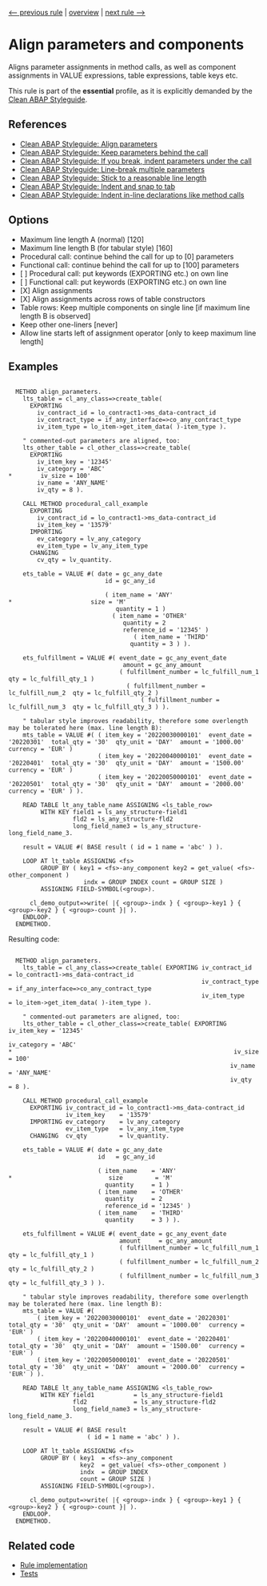 [<-- previous rule](AlignSelectListsRule.md) | [overview](../rules.md) | [next rule -->](AlignLogicalExpressionsRule.md)

# Align parameters and components

Aligns parameter assignments in method calls, as well as component assignments in VALUE expressions, table expressions, table keys etc.

This rule is part of the **essential** profile, as it is explicitly demanded by the [Clean ABAP Styleguide](https://github.com/SAP/styleguides/blob/main/clean-abap/CleanABAP.md).

## References

* [Clean ABAP Styleguide: Align parameters](https://github.com/SAP/styleguides/blob/main/clean-abap/CleanABAP.md#align-parameters)
* [Clean ABAP Styleguide: Keep parameters behind the call](https://github.com/SAP/styleguides/blob/main/clean-abap/CleanABAP.md#keep-parameters-behind-the-call)
* [Clean ABAP Styleguide: If you break, indent parameters under the call](https://github.com/SAP/styleguides/blob/main/clean-abap/CleanABAP.md#if-you-break-indent-parameters-under-the-call)
* [Clean ABAP Styleguide: Line-break multiple parameters](https://github.com/SAP/styleguides/blob/main/clean-abap/CleanABAP.md#line-break-multiple-parameters)
* [Clean ABAP Styleguide: Stick to a reasonable line length](https://github.com/SAP/styleguides/blob/main/clean-abap/CleanABAP.md#stick-to-a-reasonable-line-length)
* [Clean ABAP Styleguide: Indent and snap to tab](https://github.com/SAP/styleguides/blob/main/clean-abap/CleanABAP.md#indent-and-snap-to-tab)
* [Clean ABAP Styleguide: Indent in-line declarations like method calls](https://github.com/SAP/styleguides/blob/main/clean-abap/CleanABAP.md#indent-in-line-declarations-like-method-calls)

## Options

* Maximum line length A \(normal\) \[120\] 
* Maximum line length B \(for tabular style\) \[160\] 
* Procedural call: continue behind the call for up to \[0\] parameters
* Functional call: continue behind the call for up to \[100\] parameters
* \[ \] Procedural call: put keywords \(EXPORTING etc.\) on own line
* \[ \] Functional call: put keywords \(EXPORTING etc.\) on own line
* \[X\] Align assignments
* \[X\] Align assignments across rows of table constructors
* Table rows: Keep multiple components on single line \[if maximum line length B is observed\]
* Keep other one-liners \[never\]
* Allow line starts left of assignment operator \[only to keep maximum line length\]

## Examples


```ABAP

  METHOD align_parameters.
    lts_table = cl_any_class=>create_table(
      EXPORTING
        iv_contract_id = lo_contract1->ms_data-contract_id
        iv_contract_type = if_any_interface=>co_any_contract_type
        iv_item_type = lo_item->get_item_data( )-item_type ).

    " commented-out parameters are aligned, too:
    lts_other_table = cl_other_class=>create_table(
      EXPORTING
        iv_item_key = '12345'
        iv_category = 'ABC'
*        iv_size = 100'
        iv_name = 'ANY_NAME'
        iv_qty = 8 ).

    CALL METHOD procedural_call_example
      EXPORTING
        iv_contract_id = lo_contract1->ms_data-contract_id
        iv_item_key = '13579'
      IMPORTING
        ev_category = lv_any_category
        ev_item_type = lv_any_item_type
      CHANGING
        cv_qty = lv_quantity.

    ets_table = VALUE #( date = gc_any_date
                           id = gc_any_id

                           ( item_name = 'ANY'
*                      size = 'M'
                              quantity = 1 )
                             ( item_name = 'OTHER'
                                quantity = 2
                                reference_id = '12345' )
                                   ( item_name = 'THIRD'
                                  quantity = 3 ) ).

    ets_fulfillment = VALUE #( event_date = gc_any_event_date
                                amount = gc_any_amount
                               ( fulfillment_number = lc_fulfill_num_1  qty = lc_fulfill_qty_1 )
                                 ( fulfillment_number = lc_fulfill_num_2  qty = lc_fulfill_qty_2 )
                                     ( fulfillment_number = lc_fulfill_num_3  qty = lc_fulfill_qty_3 ) ).

    " tabular style improves readability, therefore some overlength may be tolerated here (max. line length B):
    mts_table = VALUE #( ( item_key = '20220030000101'  event_date = '20220301'  total_qty = '30'  qty_unit = 'DAY'  amount = '1000.00'  currency = 'EUR' )
                         ( item_key = '20220040000101'  event_date = '20220401'  total_qty = '30'  qty_unit = 'DAY'  amount = '1500.00'  currency = 'EUR' )
                         ( item_key = '20220050000101'  event_date = '20220501'  total_qty = '30'  qty_unit = 'DAY'  amount = '2000.00'  currency = 'EUR' ) ).

    READ TABLE lt_any_table_name ASSIGNING <ls_table_row>
         WITH KEY field1 = ls_any_structure-field1
                  fld2 = ls_any_structure-fld2
                  long_field_name3 = ls_any_structure-long_field_name_3.

    result = VALUE #( BASE result ( id = 1 name = 'abc' ) ).

    LOOP AT lt_table ASSIGNING <fs>
         GROUP BY ( key1 = <fs>-any_component key2 = get_value( <fs>-other_component )
                     indx = GROUP INDEX count = GROUP SIZE )
         ASSIGNING FIELD-SYMBOL(<group>).

      cl_demo_output=>write( |{ <group>-indx } { <group>-key1 } { <group>-key2 } { <group>-count }| ).
    ENDLOOP.
  ENDMETHOD.
```

Resulting code:

```ABAP

  METHOD align_parameters.
    lts_table = cl_any_class=>create_table( EXPORTING iv_contract_id   = lo_contract1->ms_data-contract_id
                                                      iv_contract_type = if_any_interface=>co_any_contract_type
                                                      iv_item_type     = lo_item->get_item_data( )-item_type ).

    " commented-out parameters are aligned, too:
    lts_other_table = cl_other_class=>create_table( EXPORTING iv_item_key = '12345'
                                                              iv_category = 'ABC'
*                                                              iv_size     = 100'
                                                              iv_name     = 'ANY_NAME'
                                                              iv_qty      = 8 ).

    CALL METHOD procedural_call_example
      EXPORTING iv_contract_id = lo_contract1->ms_data-contract_id
                iv_item_key    = '13579'
      IMPORTING ev_category    = lv_any_category
                ev_item_type   = lv_any_item_type
      CHANGING  cv_qty         = lv_quantity.

    ets_table = VALUE #( date = gc_any_date
                         id   = gc_any_id

                         ( item_name    = 'ANY'
*                           size         = 'M'
                           quantity     = 1 )
                         ( item_name    = 'OTHER'
                           quantity     = 2
                           reference_id = '12345' )
                         ( item_name    = 'THIRD'
                           quantity     = 3 ) ).

    ets_fulfillment = VALUE #( event_date = gc_any_event_date
                               amount     = gc_any_amount
                               ( fulfillment_number = lc_fulfill_num_1  qty = lc_fulfill_qty_1 )
                               ( fulfillment_number = lc_fulfill_num_2  qty = lc_fulfill_qty_2 )
                               ( fulfillment_number = lc_fulfill_num_3  qty = lc_fulfill_qty_3 ) ).

    " tabular style improves readability, therefore some overlength may be tolerated here (max. line length B):
    mts_table = VALUE #(
        ( item_key = '20220030000101'  event_date = '20220301'  total_qty = '30'  qty_unit = 'DAY'  amount = '1000.00'  currency = 'EUR' )
        ( item_key = '20220040000101'  event_date = '20220401'  total_qty = '30'  qty_unit = 'DAY'  amount = '1500.00'  currency = 'EUR' )
        ( item_key = '20220050000101'  event_date = '20220501'  total_qty = '30'  qty_unit = 'DAY'  amount = '2000.00'  currency = 'EUR' ) ).

    READ TABLE lt_any_table_name ASSIGNING <ls_table_row>
         WITH KEY field1           = ls_any_structure-field1
                  fld2             = ls_any_structure-fld2
                  long_field_name3 = ls_any_structure-long_field_name_3.

    result = VALUE #( BASE result
                      ( id = 1 name = 'abc' ) ).

    LOOP AT lt_table ASSIGNING <fs>
         GROUP BY ( key1  = <fs>-any_component
                    key2  = get_value( <fs>-other_component )
                    indx  = GROUP INDEX
                    count = GROUP SIZE )
         ASSIGNING FIELD-SYMBOL(<group>).

      cl_demo_output=>write( |{ <group>-indx } { <group>-key1 } { <group>-key2 } { <group>-count }| ).
    ENDLOOP.
  ENDMETHOD.
```

## Related code

* [Rule implementation](../../com.sap.adt.abapcleaner/src/com/sap/adt/abapcleaner/rules/alignment/AlignParametersRule.java)
* [Tests](../../test/com.sap.adt.abapcleaner.test/src/com/sap/adt/abapcleaner/rules/alignment/AlignParametersTest.java)

